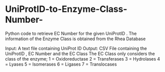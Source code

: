 # UniProtID-to-Enzyme-Class-Number-

Python code to retrieve EC Number for the given UniProtID . The information of the Enzyme Class is obtained from the Rhea Database

Input: A text file containing UniProt ID
Output: CSV File containing the UniProtID , EC Number and the EC Class
        The EC Class only considers the class of the enzyme;
        1 = Oxidoreductase
        2 = Transferases
        3 = Hydrolases
        4 = Lyases
        5 = Isomerases
        6 = Ligases
        7 = Translocases

